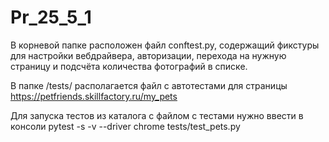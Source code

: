 # Pr_25_5_1

В корневой папке расположен файл conftest.py, содержащий фикстуры для настройки вебдрайвера, авторизации, перехода на нужную страницу и подсчёта количества фотографий в списке.

В папке /tests/ располагается файл с автотестами для страницы https://petfriends.skillfactory.ru/my_pets

Для запуска тестов из каталога с файлом с тестами нужно ввести в консоли pytest -s -v --driver chrome tests/test_pets.py
